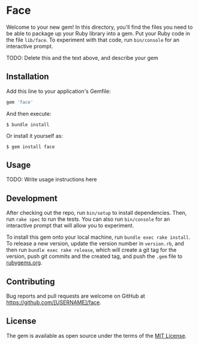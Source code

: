 # Face

Welcome to your new gem! In this directory, you'll find the files you need to be able to package up your Ruby library into a gem. Put your Ruby code in the file `lib/face`. To experiment with that code, run `bin/console` for an interactive prompt.

TODO: Delete this and the text above, and describe your gem

## Installation

Add this line to your application's Gemfile:

```ruby
gem 'face'
```

And then execute:

    $ bundle install

Or install it yourself as:

    $ gem install face

## Usage

TODO: Write usage instructions here

## Development

After checking out the repo, run `bin/setup` to install dependencies. Then, run `rake spec` to run the tests. You can also run `bin/console` for an interactive prompt that will allow you to experiment.

To install this gem onto your local machine, run `bundle exec rake install`. To release a new version, update the version number in `version.rb`, and then run `bundle exec rake release`, which will create a git tag for the version, push git commits and the created tag, and push the `.gem` file to [rubygems.org](https://rubygems.org).

## Contributing

Bug reports and pull requests are welcome on GitHub at https://github.com/[USERNAME]/face.

## License

The gem is available as open source under the terms of the [MIT License](https://opensource.org/licenses/MIT).
